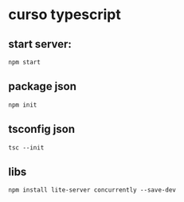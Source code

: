# curso typescript

## start server:
```
npm start
```

## package json
```
npm init
```

## tsconfig json
```
tsc --init
```

## libs
```
npm install lite-server concurrently --save-dev
```
